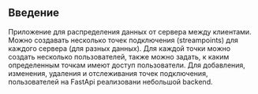 ## Введение
Приложение для распределения данных от сервера между клиентами.
Можно создавать несколько точек подключения (streampoints) для каждого сервера (для разных данных).
Для каждой точки можно создать несколько пользователей, также можно задать, к каким определенным точкам имеют доступ пользователи.
Для добавления, изменения, удаления и отслеживания точек подключения, пользователей на FastApi реализовани небольшой backend.
